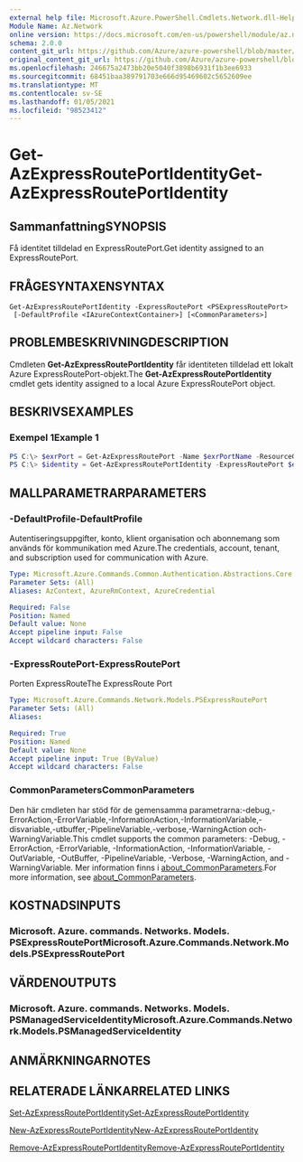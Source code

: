 ```yaml
---
external help file: Microsoft.Azure.PowerShell.Cmdlets.Network.dll-Help.xml
Module Name: Az.Network
online version: https://docs.microsoft.com/en-us/powershell/module/az.network/get-azexpressrouteportidentity
schema: 2.0.0
content_git_url: https://github.com/Azure/azure-powershell/blob/master/src/Network/Network/help/Get-AzExpressRoutePortIdentity.md
original_content_git_url: https://github.com/Azure/azure-powershell/blob/master/src/Network/Network/help/Get-AzExpressRoutePortIdentity.md
ms.openlocfilehash: 246675a2473bb20e5040f3898b6931f1b3ee6933
ms.sourcegitcommit: 68451baa389791703e666d95469602c5652609ee
ms.translationtype: MT
ms.contentlocale: sv-SE
ms.lasthandoff: 01/05/2021
ms.locfileid: "98523412"
---
```

# <span data-ttu-id="174b5-101">Get-AzExpressRoutePortIdentity</span><span class="sxs-lookup"><span data-stu-id="174b5-101">Get-AzExpressRoutePortIdentity</span></span>

## <span data-ttu-id="174b5-102">Sammanfattning</span><span class="sxs-lookup"><span data-stu-id="174b5-102">SYNOPSIS</span></span>
<span data-ttu-id="174b5-103">Få identitet tilldelad en ExpressRoutePort.</span><span class="sxs-lookup"><span data-stu-id="174b5-103">Get identity assigned to an ExpressRoutePort.</span></span>

## <span data-ttu-id="174b5-104">FRÅGESYNTAXEN</span><span class="sxs-lookup"><span data-stu-id="174b5-104">SYNTAX</span></span>

```
Get-AzExpressRoutePortIdentity -ExpressRoutePort <PSExpressRoutePort>
 [-DefaultProfile <IAzureContextContainer>] [<CommonParameters>]
```

## <span data-ttu-id="174b5-105">PROBLEMBESKRIVNING</span><span class="sxs-lookup"><span data-stu-id="174b5-105">DESCRIPTION</span></span>
<span data-ttu-id="174b5-106">Cmdleten **Get-AzExpressRoutePortIdentity** får identiteten tilldelad ett lokalt Azure ExpressRoutePort-objekt.</span><span class="sxs-lookup"><span data-stu-id="174b5-106">The **Get-AzExpressRoutePortIdentity** cmdlet gets identity assigned to a local Azure ExpressRoutePort object.</span></span>

## <span data-ttu-id="174b5-107">BESKRIVS</span><span class="sxs-lookup"><span data-stu-id="174b5-107">EXAMPLES</span></span>

### <span data-ttu-id="174b5-108">Exempel 1</span><span class="sxs-lookup"><span data-stu-id="174b5-108">Example 1</span></span>
```powershell
PS C:\> $exrPort = Get-AzExpressRoutePort -Name $exrPortName -ResourceGroupName $resgpName
PS C:\> $identity = Get-AzExpressRoutePortIdentity -ExpressRoutePort $exrPort
```

## <span data-ttu-id="174b5-109">MALLPARAMETRAR</span><span class="sxs-lookup"><span data-stu-id="174b5-109">PARAMETERS</span></span>

### <span data-ttu-id="174b5-110">-DefaultProfile</span><span class="sxs-lookup"><span data-stu-id="174b5-110">-DefaultProfile</span></span>
<span data-ttu-id="174b5-111">Autentiseringsuppgifter, konto, klient organisation och abonnemang som används för kommunikation med Azure.</span><span class="sxs-lookup"><span data-stu-id="174b5-111">The credentials, account, tenant, and subscription used for communication with Azure.</span></span>

```yaml
Type: Microsoft.Azure.Commands.Common.Authentication.Abstractions.Core.IAzureContextContainer
Parameter Sets: (All)
Aliases: AzContext, AzureRmContext, AzureCredential

Required: False
Position: Named
Default value: None
Accept pipeline input: False
Accept wildcard characters: False
```

### <span data-ttu-id="174b5-112">-ExpressRoutePort</span><span class="sxs-lookup"><span data-stu-id="174b5-112">-ExpressRoutePort</span></span>
<span data-ttu-id="174b5-113">Porten ExpressRoute</span><span class="sxs-lookup"><span data-stu-id="174b5-113">The ExpressRoute Port</span></span>

```yaml
Type: Microsoft.Azure.Commands.Network.Models.PSExpressRoutePort
Parameter Sets: (All)
Aliases:

Required: True
Position: Named
Default value: None
Accept pipeline input: True (ByValue)
Accept wildcard characters: False
```

### <span data-ttu-id="174b5-114">CommonParameters</span><span class="sxs-lookup"><span data-stu-id="174b5-114">CommonParameters</span></span>
<span data-ttu-id="174b5-115">Den här cmdleten har stöd för de gemensamma parametrarna:-debug,-ErrorAction,-ErrorVariable,-InformationAction,-InformationVariable,-disvariable,-utbuffer,-PipelineVariable,-verbose,-WarningAction och-WarningVariable.</span><span class="sxs-lookup"><span data-stu-id="174b5-115">This cmdlet supports the common parameters: -Debug, -ErrorAction, -ErrorVariable, -InformationAction, -InformationVariable, -OutVariable, -OutBuffer, -PipelineVariable, -Verbose, -WarningAction, and -WarningVariable.</span></span> <span data-ttu-id="174b5-116">Mer information finns i [about_CommonParameters](http://go.microsoft.com/fwlink/?LinkID=113216).</span><span class="sxs-lookup"><span data-stu-id="174b5-116">For more information, see [about_CommonParameters](http://go.microsoft.com/fwlink/?LinkID=113216).</span></span>

## <span data-ttu-id="174b5-117">KOSTNADS</span><span class="sxs-lookup"><span data-stu-id="174b5-117">INPUTS</span></span>

### <span data-ttu-id="174b5-118">Microsoft. Azure. commands. Networks. Models. PSExpressRoutePort</span><span class="sxs-lookup"><span data-stu-id="174b5-118">Microsoft.Azure.Commands.Network.Models.PSExpressRoutePort</span></span>

## <span data-ttu-id="174b5-119">VÄRDEN</span><span class="sxs-lookup"><span data-stu-id="174b5-119">OUTPUTS</span></span>

### <span data-ttu-id="174b5-120">Microsoft. Azure. commands. Networks. Models. PSManagedServiceIdentity</span><span class="sxs-lookup"><span data-stu-id="174b5-120">Microsoft.Azure.Commands.Network.Models.PSManagedServiceIdentity</span></span>

## <span data-ttu-id="174b5-121">ANMÄRKNINGAR</span><span class="sxs-lookup"><span data-stu-id="174b5-121">NOTES</span></span>

## <span data-ttu-id="174b5-122">RELATERADE LÄNKAR</span><span class="sxs-lookup"><span data-stu-id="174b5-122">RELATED LINKS</span></span>
[<span data-ttu-id="174b5-123">Set-AzExpressRoutePortIdentity</span><span class="sxs-lookup"><span data-stu-id="174b5-123">Set-AzExpressRoutePortIdentity</span></span>](./Set-AzExpressRoutePortIdentity.md)

[<span data-ttu-id="174b5-124">New-AzExpressRoutePortIdentity</span><span class="sxs-lookup"><span data-stu-id="174b5-124">New-AzExpressRoutePortIdentity</span></span>](./New-AzExpressRoutePortIdentity.md)

[<span data-ttu-id="174b5-125">Remove-AzExpressRoutePortIdentity</span><span class="sxs-lookup"><span data-stu-id="174b5-125">Remove-AzExpressRoutePortIdentity</span></span>](./Remove-AzExpressRoutePortIdentity.md)